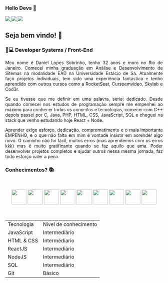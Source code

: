 ### Hello Devs 👋

  <a href="https://github.com/Fekleite" alt="GitHub">
    <img src="https://img.shields.io/badge/-GitHub-000?style=flat-square&logo=Github&logoColor=white" />
  </a>
  <a href="https://github.com/DanieLopessb" alt="LinkedIn">
    <img src="https://img.shields.io/badge/-LinkedIn-blue?style=flat-square&logo=Linkedin&logoColor=white" />
  </a>
  <a href="mailto:daniellopesb.dl@gmail.com" alt="Gmail">
    <img src="https://img.shields.io/badge/-Gmail-D54B3D?style=flat-square&logo=Gmail&logoColor=white" />
  </a>


<h2> Seja bem vindo! 👋</h2>

<h3> 👦💻 Developer Systems / Front-End </h3>

<p align="justify">Meu nome é Daniel Lopes Sobrinho, tenho 32 anos e moro no Rio de Janeiro. Comecei minha graduação em Análise e Desenvolvimento de Sitemas na modalidade EAD na Universidade Estácio de Sá. Atualmente faço projetos individuais, tem sido uma experiência fantástica e tenho aprendido com outros cursos como a RocketSeat, Cursoemvídeo, Skylab e Cod3r.</p>

<p align="justify">Se eu tivesse que me definir em uma palavra, seria: dedicado. Desde quando comecei nos estudos de programação sempre me empenhei ao máximo para conhecer todos os conceitos e tecnologias, comecei com C++ depois passei por C, Java, PHP, HTML, CSS, JavaScript, SQL e cheguei na stack que venho estudando hoje React + Node.</p>

<p align="justify">Aprender exige esforço, dedicação, comprometimento e o mais importante EMPENHO, e o que não falta em mim é vontade insistir em aorender algo novo. O caminho não foi fácil, muitos erros (mas aprendemos com os erros kkk) mas é muito gratificante quando se faz aquilo que ama. Poder desenvolver projetos completos e ajudar outros nessa mesma jornada, faz todo esforço valer a pena. </p>

<h3> Conhecimentos? 📚 </h3>

<br>

<p align="center">
<img src="https://github.com/Fekleite/Fekleite/blob/master/assets/javascript.svg" width="48"/>

<img src="https://github.com/Fekleite/Fekleite/blob/master/assets/html5.svg" width="48"/>

<img src="https://github.com/Fekleite/Fekleite/blob/master/assets/css3.svg" width="48"/>

<img src="https://github.com/Fekleite/Fekleite/blob/master/assets/sass.svg" width="48"/>

<img src="https://github.com/Fekleite/Fekleite/blob/master/assets/react.svg" width="48"/>

<img src="https://github.com/Fekleite/Fekleite/blob/master/assets/node-dot-js.svg" width="48"/>

<img src="https://github.com/Fekleite/Fekleite/blob/master/assets/postgresql.svg" width="48"/>

<img src="https://github.com/Fekleite/Fekleite/blob/master/assets/git.svg" width="48"/>

<img src="https://github.com/Fekleite/Fekleite/blob/master/assets/figma.svg" width="48"/>
</p>

<br>
<table align="center">
	<tbody>
		<tr>
			<td> Tecnologia</td>
			<td> Nível de conhecimento</td>
		</tr>
		<tr>
			<td> JavaScript</td>
			<td> Intermediário</td>
		</tr>
		<tr>
			<td> HTML & CSS</td>
			<td> Intermédiario</td>
		</tr>
		<tr>
			<td> ReactJS</td>
			<td> Intermediário</td>
		</tr>
		<tr>
			<td> NodeJS</td>
			<td> Intermediário</td>
		</tr>
		<tr>
			<td> SQL</td>
			<td> Intermediário</td>
		</tr>
		<tr>
			<td> Git</td>
			<td> Básico</td>
		</tr>
	</tbody>
</table>




